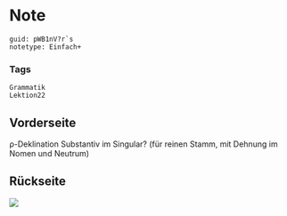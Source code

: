 # Note
```
guid: pWB1nV?r`s
notetype: Einfach+
```

### Tags
```
Grammatik
Lektion22
```

## Vorderseite
ρ-Deklination Substantiv im Singular? (für reinen Stamm, mit Dehnung im Nomen und Neutrum)

## Rückseite
<img src="paste-4a9eaf8f4377a936304b6dc66f5a4d694db95b83.jpg">
